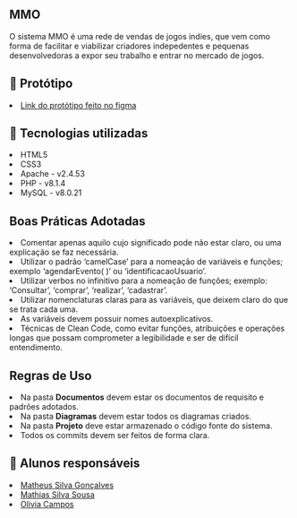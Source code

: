 <h2>MMO</h2>
O sistema MMO é uma rede de vendas de jogos indies, que vem como forma de facilitar e viabilizar criadores indepedentes e pequenas desenvolvedoras a expor seu trabalho e entrar no mercado de jogos.

<h2>&#127912 Protótipo</h2>
<li><a href="https://www.figma.com/proto/SdSmbk8628zFsGdzWz52J9/Protótipo-MMO" target="_blank">Link do protótipo feito no figma</a></li>

<h2>&#128295 Tecnologias utilizadas</h2>
  <li>HTML5</li>
  <li>CSS3</li>
  <li>Apache - v2.4.53</li>
  <li>PHP - v8.1.4</li>
  <li>MySQL - v8.0.21</li>
  
  <h2>Boas Práticas Adotadas</h2>
	<li> Comentar apenas aquilo cujo significado pode não estar claro, ou uma explicação se faz necessária. </li>
	<li> Utilizar o padrão ‘camelCase’ para a nomeação de variáveis e funções; exemplo ‘agendarEvento( )’ ou ‘identificacaoUsuario’. </li>
	<li> Utilizar verbos no infinitivo para a nomeação de funções; exemplo: ‘Consultar’, ‘comprar’, ‘realizar’, ‘cadastrar’. </li>
	<li> Utilizar nomenclaturas claras para as variáveis, que deixem claro do que se trata cada uma. </li>
	<li> As variáveis devem possuir nomes autoexplicativos. </li>
	<li> Técnicas de Clean Code, como evitar funções, atribuições e operações longas que possam comprometer a legibilidade e ser de difícil entendimento. </li>

<h2>Regras de Uso</h2>
	<li> Na pasta <b>Documentos</b> devem estar os documentos de requisito e padrões adotados. </li>
	<li> Na pasta <b>Diagramas</b> devem estar todos os diagramas criados. </li>
	<li> Na pasta <b>Projeto</b> deve estar armazenado o código fonte do sistema. </li>
	<li> Todos os commits devem ser feitos de forma clara. </li> 
  
<h2>&#128100 Alunos responsáveis </h2>
   <li><a href="https://github.com/matheusGonks" target="_blank">Matheus Silva Gonçalves</a></li>
   <li><a href="https://github.com/MR-martiny" target="_blank">Mathias Silva Sousa</a></li>
   <li><a href="https://github.com/kdaon" target="_blank">Olivia Campos</a></li>
